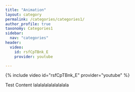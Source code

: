 ```yaml
---
title: "Animation"
layout: category
permalink: /categories/categories1/
author_profile: true
taxonomy: Categories1
sidebar:
  nav: "categories"
header:
  video:
    id: rsfCpTBnk_E
    provider: youtube

---
```


{% include video id="rsfCpTBnk_E" provider="youtube" %}

Test Content lalalalalalalalalala
